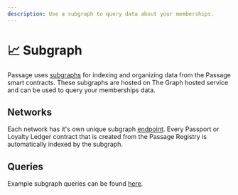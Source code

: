 ```yaml
---
description: Use a subgraph to query data about your memberships.
---
```


# 📈 Subgraph

Passage uses [subgraphs](https://thegraph.com/docs/en/about/introduction/#what-the-graph-is) for indexing and organizing data from the Passage smart contracts. These subgraphs are hosted on The Graph hosted service and can be used to query your memberships data.

## Networks

Each network has it's own unique subgraph [endpoint](SubgraphEndpoints2.md). Every Passport or Loyalty Ledger contract that is created from the Passage Registry is automatically indexed by the subgraph.

## Queries

Example subgraph queries can be found [here](SubgraphQueries.md). 